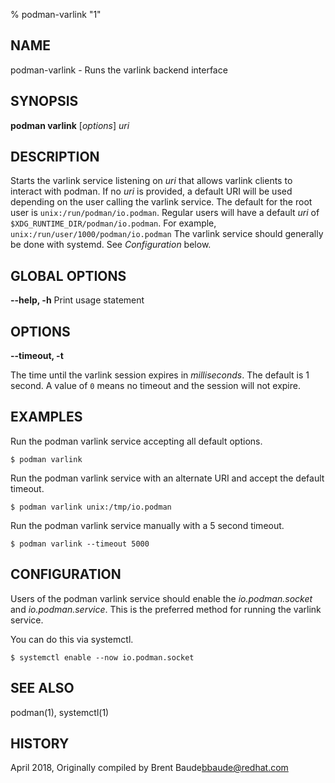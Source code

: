 % podman-varlink "1"

## NAME
podman\-varlink - Runs the varlink backend interface

## SYNOPSIS
**podman varlink** [*options*] *uri*

## DESCRIPTION
Starts the varlink service listening on *uri* that allows varlink clients to interact with podman.  If no *uri* is provided, a default
URI will be used depending on the user calling the varlink service.  The default for the root user is `unix:/run/podman/io.podman`. Regular
users will have a default *uri* of `$XDG_RUNTIME_DIR/podman/io.podman`.  For example, `unix:/run/user/1000/podman/io.podman`
The varlink service should generally be done with systemd.  See _Configuration_ below.

## GLOBAL OPTIONS

**--help, -h**
  Print usage statement

## OPTIONS
**--timeout, -t**

The time until the varlink session expires in _milliseconds_. The default is 1
second. A value of `0` means no timeout and the session will not expire.

## EXAMPLES

Run the podman varlink service accepting all default options.

```
$ podman varlink
```


Run the podman varlink service with an alternate URI and accept the default timeout.

```
$ podman varlink unix:/tmp/io.podman
```

Run the podman varlink service manually with a 5 second timeout.

```
$ podman varlink --timeout 5000
```

## CONFIGURATION

Users of the podman varlink service should enable the _io.podman.socket_ and _io.podman.service_.
This is the preferred method for running the varlink service.

You can do this via systemctl.

```
$ systemctl enable --now io.podman.socket
```

## SEE ALSO
podman(1), systemctl(1)

## HISTORY
April 2018, Originally compiled by Brent Baude<bbaude@redhat.com>
